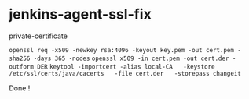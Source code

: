 # jenkins-agent-ssl-fix
private-certificate

`openssl req -x509 -newkey rsa:4096 -keyout key.pem -out cert.pem -sha256 -days 365 -nodes`
`openssl x509 -in cert.pem -out cert.der -outform DER`
`keytool -importcert -alias local-CA   -keystore /etc/ssl/certs/java/cacerts   -file cert.der   -storepass changeit`

Done !
